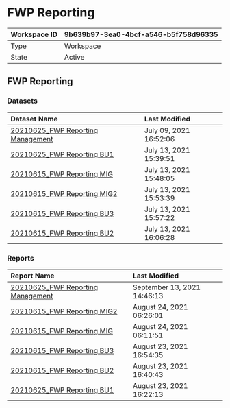 



# FWP Reporting

|Workspace ID|9b639b97-3ea0-4bcf-a546-b5f758d96335|
| :--- | :--- |
|Type|Workspace|
|State|Active|

## FWP Reporting

### Datasets

|Dataset Name|Last Modified|
| :--- | :--- |
|[20210625_FWP Reporting Management](../Datasets/20210625_FWP-Reporting-Management.md)|July 09, 2021 16:52:06|
|[20210625_FWP Reporting BU1](../Datasets/20210625_FWP-Reporting-BU1.md)|July 13, 2021 15:39:51|
|[20210615_FWP Reporting MIG](../Datasets/20210615_FWP-Reporting-MIG.md)|July 13, 2021 15:48:05|
|[20210615_FWP Reporting MIG2](../Datasets/20210615_FWP-Reporting-MIG2.md)|July 13, 2021 15:53:39|
|[20210615_FWP Reporting BU3](../Datasets/20210615_FWP-Reporting-BU3.md)|July 13, 2021 15:57:22|
|[20210615_FWP Reporting BU2](../Datasets/20210615_FWP-Reporting-BU2.md)|July 13, 2021 16:06:28|

### Reports

|Report Name|Last Modified|
| :--- | :--- |
|[20210625_FWP Reporting Management](../Reports/20210625_FWP-Reporting-Management.md)|September 13, 2021 14:46:13|
|[20210615_FWP Reporting MIG2](../Reports/20210615_FWP-Reporting-MIG2.md)|August 24, 2021 06:26:01|
|[20210615_FWP Reporting MIG](../Reports/20210615_FWP-Reporting-MIG.md)|August 24, 2021 06:11:51|
|[20210615_FWP Reporting BU3](../Reports/20210615_FWP-Reporting-BU3.md)|August 23, 2021 16:54:35|
|[20210615_FWP Reporting BU2](../Reports/20210615_FWP-Reporting-BU2.md)|August 23, 2021 16:40:43|
|[20210625_FWP Reporting BU1](../Reports/20210625_FWP-Reporting-BU1.md)|August 23, 2021 16:22:13|
